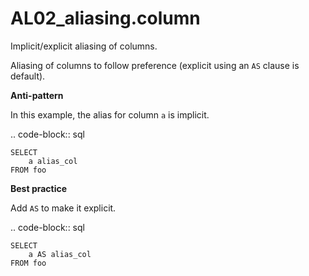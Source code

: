 # AL02_aliasing.column

Implicit/explicit aliasing of columns.

Aliasing of columns to follow preference
(explicit using an ``AS`` clause is default).

**Anti-pattern**

In this example, the alias for column ``a`` is implicit.

.. code-block:: sql

    SELECT
        a alias_col
    FROM foo

**Best practice**

Add ``AS`` to make it explicit.

.. code-block:: sql

    SELECT
        a AS alias_col
    FROM foo
